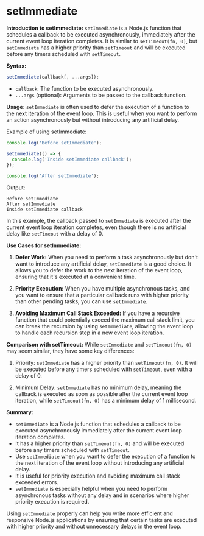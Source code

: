 # setImmediate

**Introduction to setImmediate:**
`setImmediate` is a Node.js function that schedules a callback to be executed asynchronously, immediately after the current event loop iteration completes. It is similar to `setTimeout(fn, 0)`, but `setImmediate` has a higher priority than `setTimeout` and will be executed before any timers scheduled with `setTimeout`.

**Syntax:**
```javascript
setImmediate(callback[, ...args]);
```

- `callback`: The function to be executed asynchronously.
- `...args` (optional): Arguments to be passed to the callback function.

**Usage:**
`setImmediate` is often used to defer the execution of a function to the next iteration of the event loop. This is useful when you want to perform an action asynchronously but without introducing any artificial delay.

Example of using setImmediate:
```javascript
console.log('Before setImmediate');

setImmediate(() => {
  console.log('Inside setImmediate callback');
});

console.log('After setImmediate');
```

Output:
```
Before setImmediate
After setImmediate
Inside setImmediate callback
```

In this example, the callback passed to `setImmediate` is executed after the current event loop iteration completes, even though there is no artificial delay like `setTimeout` with a delay of 0.

**Use Cases for setImmediate:**
1. **Defer Work:** When you need to perform a task asynchronously but don't want to introduce any artificial delay, `setImmediate` is a good choice. It allows you to defer the work to the next iteration of the event loop, ensuring that it's executed at a convenient time.

2. **Priority Execution:** When you have multiple asynchronous tasks, and you want to ensure that a particular callback runs with higher priority than other pending tasks, you can use `setImmediate`.

3. **Avoiding Maximum Call Stack Exceeded:** If you have a recursive function that could potentially exceed the maximum call stack limit, you can break the recursion by using `setImmediate`, allowing the event loop to handle each recursion step in a new event loop iteration.

**Comparison with setTimeout:**
While `setImmediate` and `setTimeout(fn, 0)` may seem similar, they have some key differences:

1. Priority: `setImmediate` has a higher priority than `setTimeout(fn, 0)`. It will be executed before any timers scheduled with `setTimeout`, even with a delay of 0.

2. Minimum Delay: `setImmediate` has no minimum delay, meaning the callback is executed as soon as possible after the current event loop iteration, while `setTimeout(fn, 0)` has a minimum delay of 1 millisecond.

**Summary:**
- `setImmediate` is a Node.js function that schedules a callback to be executed asynchronously immediately after the current event loop iteration completes.
- It has a higher priority than `setTimeout(fn, 0)` and will be executed before any timers scheduled with `setTimeout`.
- Use `setImmediate` when you want to defer the execution of a function to the next iteration of the event loop without introducing any artificial delay.
- It is useful for priority execution and avoiding maximum call stack exceeded errors.
- `setImmediate` is especially helpful when you need to perform asynchronous tasks without any delay and in scenarios where higher priority execution is required.

Using `setImmediate` properly can help you write more efficient and responsive Node.js applications by ensuring that certain tasks are executed with higher priority and without unnecessary delays in the event loop.
